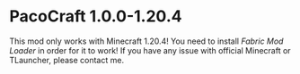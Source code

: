 # PacoCraft 1.0.0-1.20.4

This mod only works with Minecraft 1.20.4! You need to install *Fabric Mod Loader* in order for it to work!
If you have any issue with official Minecraft or TLauncher, please contact me.
